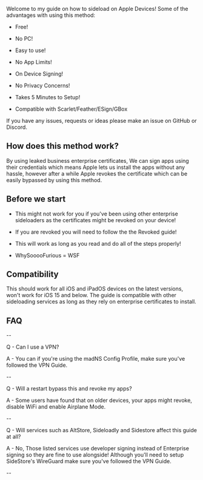 Welcome to my guide on how to sideload on Apple Devices!
Some of the advantages with using this method:

- Free!

- No PC!

- Easy to use!

- No App Limits!

- On Device Signing!

- No Privacy Concerns!

- Takes 5 Minutes to Setup!

- Compatible with Scarlet/Feather/ESign/GBox

If you have any issues, requests or ideas please make an issue on GitHub or Discord.

## How does this method work?
By using leaked business enterprise certificates, We can sign apps using their credentials which means Apple lets us install the apps without any hassle, however after a while Apple revokes the certificate which can be easily bypassed by using this method.

## Before we start

- This might not work for you if you've been using other enterprise sideloaders as the certificates might be revoked on your device!

- If you are revoked you will need to follow the the Revoked guide!

- This will work as long as you read and do all of the steps properly!

- WhySooooFurious = WSF

## Compatibility
This should work for all iOS and iPadOS devices on the latest versions, won't work for iOS 15 and below. The guide is compatible with other sideloading services as long as they rely on enterprise certificates to install.

## FAQ

--

Q - Can I use a VPN?

A - You can if you're using the madNS Config Profile, make sure you've followed the VPN Guide.

--

Q - Will a restart bypass this and revoke my apps?

A - Some users have found that on older devices, your apps might revoke, disable WiFi and enable Airplane Mode.

--

Q - Will services such as AltStore, Sideloadly and Sidestore affect this guide at all?

A - No, Those listed services use developer signing instead of Enterprise signing so they are fine to use alongside! Although you'll need to setup SideStore's WireGuard make sure you've followed the VPN Guide.

--
